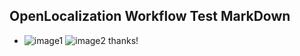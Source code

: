 ## OpenLocalization Workflow Test MarkDown
* ![image1](.\502db9f1-6276-4c69-90e0-7863a6b1b495.PNG)   ![image2](.\296930cb-c87a-4c83-95ed-1b4e99a07706.png) 
thanks!